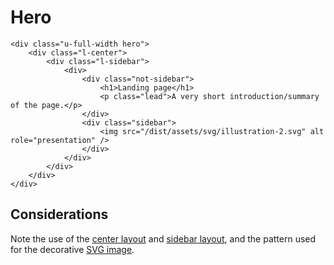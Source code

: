 # Hero

```
<div class="u-full-width hero">
    <div class="l-center">
        <div class="l-sidebar">
            <div>
                <div class="not-sidebar">
                    <h1>Landing page</h1>
                    <p class="lead">A very short introduction/summary of the page.</p>
                </div>
                <div class="sidebar">
                    <img src="/dist/assets/svg/illustration-2.svg" alt role="presentation" />
                </div>
            </div>
        </div>
    </div>
</div>
```

## Considerations

Note the use of the [center layout](../layouts/center.md) and [sidebar layout](../layouts/sidebar.md), and the pattern used for the decorative [SVG image](../base/svg-images.md).

